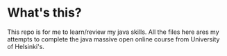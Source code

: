 # What's this?

This repo is for me to learn/review my java skills. All the files here ares my attempts to complete the java  massive open online course from University of Helsinki's.
